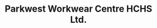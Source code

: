 ---
title: "Parkwest Workwear Centre HCHS Ltd."
url: /dublin/parkwest-workwear-centre-hchs-ltd/
shop: clothes
---